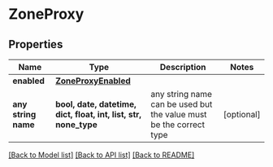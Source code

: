 # ZoneProxy


## Properties
Name | Type | Description | Notes
------------ | ------------- | ------------- | -------------
**enabled** | [**ZoneProxyEnabled**](ZoneProxyEnabled.md) |  | 
**any string name** | **bool, date, datetime, dict, float, int, list, str, none_type** | any string name can be used but the value must be the correct type | [optional]

[[Back to Model list]](../README.md#documentation-for-models) [[Back to API list]](../README.md#documentation-for-api-endpoints) [[Back to README]](../README.md)


